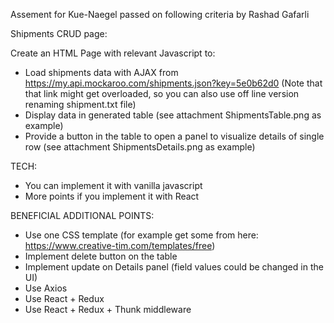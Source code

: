 Assement for Kue-Naegel passed on following criteria by Rashad Gafarli

Shipments CRUD page:

Create an HTML Page with relevant Javascript to:

- Load shipments data with AJAX from https://my.api.mockaroo.com/shipments.json?key=5e0b62d0
  (Note that that link might get overloaded, so you can also use off line version renaming shipment.txt file)
- Display data in generated table (see attachment ShipmentsTable.png as example)
- Provide a button in the table to open a panel to visualize details of single row (see attachment ShipmentsDetails.png as example)

TECH:

- You can implement it with vanilla javascript
- More points if you implement it with React

BENEFICIAL ADDITIONAL POINTS:

- Use one CSS template (for example get some from here: https://www.creative-tim.com/templates/free)
- Implement delete button on the table
- Implement update on Details panel (field values could be changed in the UI)
- Use Axios
- Use React + Redux
- Use React + Redux + Thunk middleware
